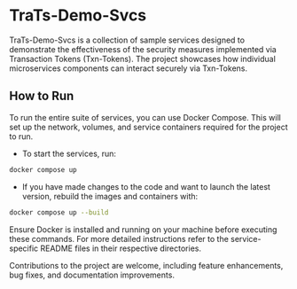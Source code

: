 # TraTs-Demo-Svcs

TraTs-Demo-Svcs is a collection of sample services designed to demonstrate the effectiveness of the security measures implemented via Transaction Tokens (Txn-Tokens). The project showcases how individual microservices components can interact securely via Txn-Tokens.

## How to Run

To run the entire suite of services, you can use Docker Compose. This will set up the network, volumes, and service containers required for the project to run.

- To start the services, run:

```bash
docker compose up
```

- If you have made changes to the code and want to launch the latest version, rebuild the images and containers with:

```bash
docker compose up --build
```

Ensure Docker is installed and running on your machine before executing these commands. For more detailed instructions refer to the service-specific README files in their respective directories.

Contributions to the project are welcome, including feature enhancements, bug fixes, and documentation improvements.
